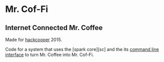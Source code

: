 Mr. Cof-Fi
==========

## Internet Connected Mr. Coffee

Made for [hackcooper][hc] 2015.

Code for a system that uses the [spark core][sc] and the its [command
line interface][cli] to turn Mr. Coffee into Mr. Cof-Fi.

[hc]:http://hackcooper.org/
[sp]:https://spark.io/build
[cli]:http://docs.spark.io/cli/
